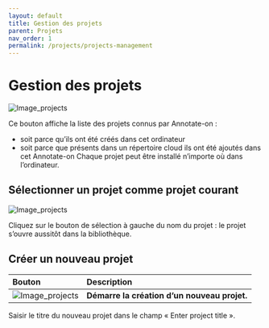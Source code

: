 ```yaml
---
layout: default
title: Gestion des projets
parent: Projets
nav_order: 1
permalink: /projects/projects-management
---
```



# Gestion des projets


![Image_projects](../assets/img/projects1.jpg)

 Ce bouton affiche la liste des projets connus par Annotate-on :
- soit parce qu’ils ont été créés dans cet ordinateur
- soit parce que présents dans un répertoire cloud ils ont été ajoutés dans cet Annotate-on
Chaque projet peut être installé n’importe où dans l’ordinateur.

## Sélectionner un projet comme projet courant

![Image_projects](../assets/img/projects_table.jpg)

Cliquez sur le bouton de sélection à gauche du nom du projet : le projet s’ouvre aussitôt dans la bibliothèque.

## Créer un nouveau projet
|Bouton|Description           |
|:---|:---|
|![Image_projects](../assets/img/projects_btn_create.jpg)|**Démarre la création d’un nouveau projet.**|

Saisir le titre du nouveau projet dans le champ « Enter project title ».

